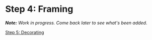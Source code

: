 # Step 4: Framing

_**Note:** Work in progress. Come back later to see what's been added._

[Step 5: Decorating](../css/)  
